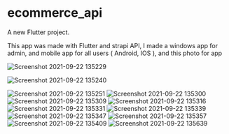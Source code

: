 # ecommerce_api

A new Flutter project.

This app was made with Flutter and strapi API, I made a windows app for admin, and mobile app for all users ( Android, IOS ), and this photo for app 


![Screenshot 2021-09-22 135229](https://user-images.githubusercontent.com/67217506/134819240-53814fbe-1dc9-4de4-9e89-b3ddf00e01db.jpg)





![Screenshot 2021-09-22 135240](https://user-images.githubusercontent.com/67217506/134819245-b1c2e874-f5ec-4256-b65b-81c9b446d984.jpg)






![Screenshot 2021-09-22 135251](https://user-images.githubusercontent.com/67217506/134819247-00cd73cb-d002-4140-ba01-6af8845b1ae0.jpg)
![Screenshot 2021-09-22 135300](https://user-images.githubusercontent.com/67217506/134819248-3d3a5b94-de85-4038-9228-408fa815598c.jpg)
![Screenshot 2021-09-22 135309](https://user-images.githubusercontent.com/67217506/134819249-4cc5d3c6-e32e-4296-91b1-9c19bf27d137.jpg)
![Screenshot 2021-09-22 135316](https://user-images.githubusercontent.com/67217506/134819250-4a0ab712-22a9-457e-b329-bd04187337a5.jpg)
![Screenshot 2021-09-22 135331](https://user-images.githubusercontent.com/67217506/134819254-c34123b5-80e1-4037-a5a6-c1197b05fd33.jpg)
![Screenshot 2021-09-22 135339](https://user-images.githubusercontent.com/67217506/134819255-0da3be40-6c42-4e6d-81b8-ef0f4e42705b.jpg)
![Screenshot 2021-09-22 135347](https://user-images.githubusercontent.com/67217506/134819257-eee2e3ca-2e82-4ecf-87a1-0e205f3cd955.jpg)
![Screenshot 2021-09-22 135357](https://user-images.githubusercontent.com/67217506/134819258-cc0f436e-f621-452c-b158-8eae795126c7.jpg)
![Screenshot 2021-09-22 135409](https://user-images.githubusercontent.com/67217506/134819259-6f7e5194-7a19-49c4-b8e1-f40e7aeb3003.jpg)
![Screenshot 2021-09-22 135639](https://user-images.githubusercontent.com/67217506/134819261-6ccc2d93-e19a-4c99-a0d7-2f5a6d818ccb.jpg)
